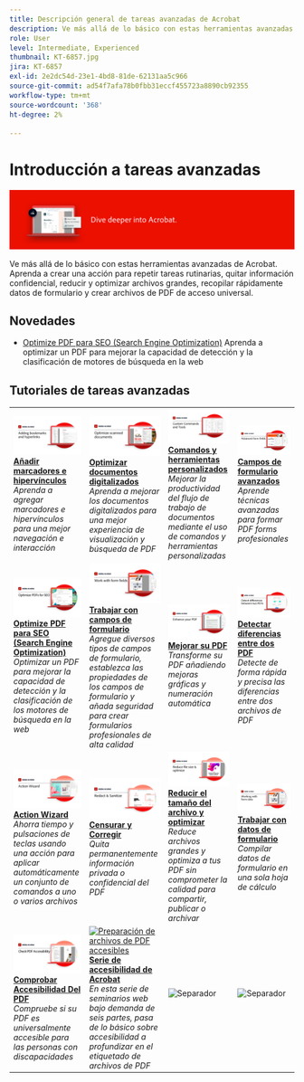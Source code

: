 ```yaml
---
title: Descripción general de tareas avanzadas de Acrobat
description: Ve más allá de lo básico con estas herramientas avanzadas de Acrobat
role: User
level: Intermediate, Experienced
thumbnail: KT-6857.jpg
jira: KT-6857
exl-id: 2e2dc54d-23e1-4bd8-81de-62131aa5c966
source-git-commit: ad54f7afa78b0fbb31eccf455723a8890cb92355
workflow-type: tm+mt
source-wordcount: '368'
ht-degree: 2%

---
```


# Introducción a tareas avanzadas

![Imagen de introducción a Acrobat](../assets/Hero-AdvancedTasks.png)

Ve más allá de lo básico con estas herramientas avanzadas de Acrobat. Aprenda a crear una acción para repetir tareas rutinarias, quitar información confidencial, reducir y optimizar archivos grandes, recopilar rápidamente datos de formulario y crear archivos de PDF de acceso universal.

## Novedades

* [Optimize PDF para SEO (Search Engine Optimization)](optimizeseo.md)
Aprenda a optimizar un PDF para mejorar la capacidad de detección y la clasificación de motores de búsqueda en la web

## Tutoriales de tareas avanzadas

<table style="table-layout:fixed">
<tr>
  <td>
    <a href="bookmarks.md">
      <img alt="Añadir marcadores e hipervínculos" src="../assets/Bookmarks_1280.png" />
    </a>
    <div>
    <a href="bookmarks.md"><strong>Añadir marcadores e hipervínculos</strong></a>
    </div>
    <em>Aprenda a agregar marcadores e hipervínculos para una mejor navegación e interacción</em>
    <br>
  </td>
  <td>
    <a href="optimizescan.md">
      <img alt="Optimizar documentos digitalizados" src="../assets/Scan_1280.png" />
    </a>
    <div>
    <a href="optimizescan.md"><strong>Optimizar documentos digitalizados</strong></a>
    </div>
    <em>Aprenda a mejorar los documentos digitalizados para una mejor experiencia de visualización y búsqueda de PDF</em>
    <br>
  </td>
  <td>
    <a href="custom.md">
      <img alt="Comandos y herramientas personalizados" src="../assets/Createcustom_1280.png" />
    </a>
    <div>
    <a href="custom.md"><strong>Comandos y herramientas personalizados</strong></a>
    </div>
    <em>Mejorar la productividad del flujo de trabajo de documentos mediante el uso de comandos y herramientas personalizadas</em>
    <br>
  </td>
  <td>
    <a href="advancedforms.md">
      <img alt="Campos de formulario avanzados" src="../assets/Advancedforms_1280.png" />
    </a>
    <div>
    <a href="advancedforms.md"><strong>Campos de formulario avanzados</strong></a>
    </div>
    <em>Aprende técnicas avanzadas para formar PDF forms profesionales</em>
    <br>
  </td>
</tr>
<tr>
 <td>
    <a href="optimizeseo.md">
      <img alt="Optimize PDF para SEO (Search Engine Optimization)" src="../assets/seo_1280.png" />
    </a>
    <div>
    <a href="optimizeseo.md"><strong>Optimize PDF para SEO (Search Engine Optimization)</strong></a>
    </div>
    <em>Optimizar un PDF para mejorar la capacidad de detección y la clasificación de los motores de búsqueda en la web</em>
    <br>
  </td>
  <td>
    <a href="workforms.md">
      <img alt="Trabajar con campos de formulario" src="../assets/Workform_1280.png" />
    </a>
    <div>
    <a href="workforms.md"><strong>Trabajar con campos de formulario</strong></a>
    </div>
    <em>Agregue diversos tipos de campos de formulario, establezca las propiedades de los campos de formulario y añada seguridad para crear formularios profesionales de alta calidad</em>
    <br>
  </td>
  <td>
    <a href="enhance.md">
      <img alt="Mejorar su PDF" src="../assets/Enhance_1280.png" />
    </a>
    <div>
    <a href="enhance.md"><strong>Mejorar su PDF</strong></a>
    </div>
    <em>Transforme su PDF añadiendo mejoras gráficas y numeración automática</em>
    <br>
  </td>
 <td>
    <a href="compare.md">
      <img alt="Detectar diferencias entre dos PDF" src="../assets/Compare_1280.png" />
    </a>
    <div>
    <a href="compare.md"><strong>Detectar diferencias entre dos PDF</strong></a>
    </div>
    <em>Detecte de forma rápida y precisa las diferencias entre dos archivos de PDF</em>
    <br>
  </td>
</tr>
<tr>
  <td>
    <a href="action.md">
      <img alt="Action Wizard" src="../assets/Action.jpg" />
    </a>
    <div>
    <a href="action.md"><strong>Action Wizard</strong></a>
    </div>
    <em>Ahorra tiempo y pulsaciones de teclas usando una acción para aplicar automáticamente un conjunto de comandos a uno o varios archivos</em>
    <br>
  </td>
  <td>
    <a href="redact.md">
      <img alt="Censurar y Corregir" src="../assets/Redact.jpg" />
    </a>
    <div>
    <a href="redact.md"><strong>Censurar y Corregir</strong></a>
    </div>
    <em>Quita permanentemente información privada o confidencial del PDF</em>
    <br>
  </td>
 <td>
    <a href="reduce.md">
      <img alt="Reducir el tamaño del archivo y optimizar" src="../assets/Reduce.jpg" />
    </a>
    <div>
    <a href="reduce.md"><strong>Reducir el tamaño del archivo y optimizar</strong></a>
    </div>
    <em>Reduce archivos grandes y optimiza a tus PDF sin comprometer la calidad para compartir, publicar o archivar</em>
    <br>
  </td>
  <td>
    <a href="formdata.md">
      <img alt="Action Wizard" src="../assets/FormData.jpg" />
    </a>
    <div>
    <a href="formdata.md"><strong>Trabajar con datos de formulario</strong></a>
    </div>
    <em>Compilar datos de formulario en una sola hoja de cálculo</em>
    <br>
  </td>
</tr>
<tr>
 <td>
    <a href="accessibility.md">
      <img alt="Comprobar Accesibilidad Del PDF" src="../assets/Checkaccessible_1280.jpg" />
    </a>
    <div>
    <a href="accessibility.md"><strong>Comprobar Accesibilidad Del PDF</strong></a>
    </div>
    <em>Compruebe si su PDF es universalmente accesible para las personas con discapacidades</em>
    <br>
  </td>
 <td>
    <a href="accessibility-series.md">
      <img alt="Preparación de archivos de PDF accesibles" src="../assets/Accessibilityseries_1280.png" />
    </a>
    <div>
    <a href="accessibility-series.md"><strong>Serie de accesibilidad de Acrobat</strong></a>
    </div>
    <em>En esta serie de seminarios web bajo demanda de seis partes, pasa de lo básico sobre accesibilidad a profundizar en el etiquetado de archivos de PDF</em>
    <br>
  </td>
  <td>
   <img alt="Separador" src="../assets/Grayspacer.png" />
    <div>
    <br>
  </td> 
  <td>
   <img alt="Separador" src="../assets/Grayspacer.png" />
    <div>
    <br>
  </td>  
</tr>
</table>
